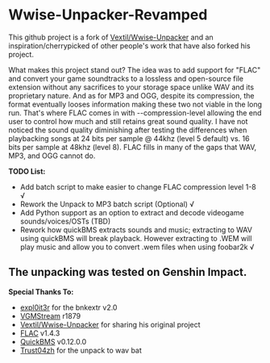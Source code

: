 # Wwise-Unpacker-Revamped
This github project is a fork of [Vextil/Wwise-Unpacker](https://github.com/Vextil/Wwise-Unpacker) and an inspiration/cherrypicked of other people's work that have also forked his project.

What makes this project stand out? The idea was to add support for "FLAC" and convert your game soundtracks to a lossless and open-source file extension without any sacrifices to your storage space unlike WAV and its proprietary nature. And as for MP3 and OGG, despite its compression, the format eventually looses information making these two not viable in the long run. That's where FLAC comes in with --compression-level allowing the end user to control how much and still retains great sound quality. I have not noticed the sound quality diminishing after testing the differences when playbacking songs at 24 bits per sample @ 44khz (level 5 default) vs. 16 bits per sample at 48khz (level 8). FLAC fills in many of the gaps that WAV, MP3, and OGG cannot do. 

**TODO List:**
 * Add batch script to make easier to change FLAC compression level 1-8 √
 * Rework the Unpack to MP3 batch script (Optional) √
 * Add Python support as an option to extract and decode videogame sounds/voices/OSTs (TBD)
 * Rework how quickBMS extracts sounds and music; extracting to WAV using quickBMS will break playback. However extracting to .WEM will play music and allow you to convert .wem files when using foobar2k √

The unpacking was tested on Genshin Impact.
---
**Special Thanks To:**
* [expl0it3r](https://github.com/eXpl0it3r/bnkextr) for the bnkextr v2.0
* [VGMStream](https://github.com/vgmstream/vgmstream) r1879
* [Vextil/Wwise-Unpacker](https://github.com/Vextil/Wwise-Unpacker) for sharing his original project
* [FLAC](https://xiph.org/flac/) v1.4.3
* [QuickBMS](https://aluigi.altervista.org/quickbms.htm) v0.12.0.0
* [Trust04zh](https://github.com/Trust04zh/Wwise-Unpacker) for the unpack to wav bat

